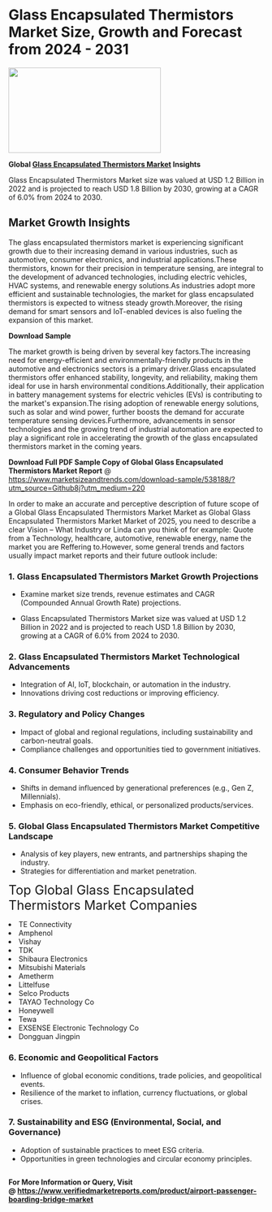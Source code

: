<H1>Glass Encapsulated Thermistors Market Size, Growth and Forecast from 2024 - 2031</H1><img class="aligncenter size-medium wp-image-584254" src="https://thirdeyenews.in/wp-content/uploads/2024/09/Global-Market-Research-300x168.jpeg" alt="" width="300" height="168" /><p><strong>Global&nbsp;<a href="https://www.marketsizeandtrends.com/download-sample/538188/?utm_source=Github8j?utm_medium=220">Glass Encapsulated Thermistors Market</a> Insights</strong></p><p>Glass Encapsulated Thermistors Market size was valued at USD 1.2 Billion in 2022 and is projected to reach USD 1.8 Billion by 2030, growing at a CAGR of 6.0% from 2024 to 2030.</p><p><h2>Market Growth Insights</h2> <p>The glass encapsulated thermistors market is experiencing significant growth due to their increasing demand in various industries, such as automotive, consumer electronics, and industrial applications.These thermistors, known for their precision in temperature sensing, are integral to the development of advanced technologies, including electric vehicles, HVAC systems, and renewable energy solutions.As industries adopt more efficient and sustainable technologies, the market for glass encapsulated thermistors is expected to witness steady growth.Moreover, the rising demand for smart sensors and IoT-enabled devices is also fueling the expansion of this market.</p> <p><strong>Download Sample</strong></p> <p>The market growth is being driven by several key factors.The increasing need for energy-efficient and environmentally-friendly products in the automotive and electronics sectors is a primary driver.Glass encapsulated thermistors offer enhanced stability, longevity, and reliability, making them ideal for use in harsh environmental conditions.Additionally, their application in battery management systems for electric vehicles (EVs) is contributing to the market's expansion.The rising adoption of renewable energy solutions, such as solar and wind power, further boosts the demand for accurate temperature sensing devices.Furthermore, advancements in sensor technologies and the growing trend of industrial automation are expected to play a significant role in accelerating the growth of the glass encapsulated thermistors market in the coming years.<p><span class=""><strong>Download Full PDF Sample Copy of Global Glass Encapsulated Thermistors Market Report</strong> @ <a href="https://www.marketsizeandtrends.com/download-sample/538188/?utm_source=Github8j?utm_medium=220" target="_blank">https://www.marketsizeandtrends.com/download-sample/538188/?utm_source=Github8j?utm_medium=220</a></span></p><p>In order to make an accurate and perceptive description of future scope of a Global&nbsp;Glass Encapsulated Thermistors Market Market as Global&nbsp;Glass Encapsulated Thermistors Market Market of 2025, you need to describe a clear Vision &ndash; What Industry or Linda can you think of for example: Quote from a Technology, healthcare, automotive, renewable energy, name the market you are Reffering to.However, some general trends and factors usually impact market reports and their future outlook include:</p><h3>1.&nbsp;<strong>Glass Encapsulated Thermistors Market Growth Projections</strong></h3><ul><li>Examine market size trends, revenue estimates and CAGR (Compounded Annual Growth Rate) projections.</li><li><p>Glass Encapsulated Thermistors Market size was valued at USD 1.2 Billion in 2022 and is projected to reach USD 1.8 Billion by 2030, growing at a CAGR of 6.0% from 2024 to 2030.</p></li></ul><h3>2.&nbsp;<strong>Glass Encapsulated Thermistors Market Technological Advancements</strong></h3><ul><li>Integration of AI, IoT, blockchain, or automation in the industry.</li><li>Innovations driving cost reductions or improving efficiency.</li></ul><h3>3.&nbsp;<strong>Regulatory and Policy Changes</strong></h3><ul><li>Impact of global and regional regulations, including sustainability and carbon-neutral goals.</li><li>Compliance challenges and opportunities tied to government initiatives.</li></ul><h3>4.&nbsp;<strong>Consumer Behavior Trends</strong></h3><ul><li>Shifts in demand influenced by generational preferences (e.g., Gen Z, Millennials).</li><li>Emphasis on eco-friendly, ethical, or personalized products/services.</li></ul><h3>5.&nbsp;<strong>Global Glass Encapsulated Thermistors Market Competitive Landscape</strong></h3><ul><li>Analysis of key players, new entrants, and partnerships shaping the industry.</li><li>Strategies for differentiation and market penetration.</li></ul><p data-pm-slice="1 1 []"><span style="color: inherit; font-family: inherit; font-size: 25px;">Top Global Glass Encapsulated Thermistors Market Companies</span></p><div class="" data-test-id=""><p><li>TE Connectivity</li><li> Amphenol</li><li> Vishay</li><li> TDK</li><li> Shibaura Electronics</li><li> Mitsubishi Materials</li><li> Ametherm</li><li> Littelfuse</li><li> Selco Products</li><li> TAYAO Technology Co</li><li> Honeywell</li><li> Tewa</li><li> EXSENSE Electronic Technology Co</li><li> Dongguan Jingpin</li></p></div><h3>6.&nbsp;<strong>Economic and Geopolitical Factors</strong></h3><ul><li>Influence of global economic conditions, trade policies, and geopolitical events.</li><li>Resilience of the market to inflation, currency fluctuations, or global crises.</li></ul><h3>7.&nbsp;<strong>Sustainability and ESG (Environmental, Social, and Governance)</strong></h3><ul><li>Adoption of sustainable practices to meet ESG criteria.</li><li>Opportunities in green technologies and circular economy principles.</li></ul><h2><strong style="font-size: 14px;">For More Information or Query, Visit @&nbsp;</strong><a style="background-color: #ffffff; font-size: 14px;" href="https://www.marketsizeandtrends.com/report/glass-encapsulated-thermistors-market/" target="_blank">https://www.verifiedmarketreports.com/product/airport-passenger-boarding-bridge-market</a></h2>